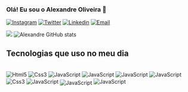 ### Olá! Eu sou o Alexandre Oliveira 🫡

[![Instagram](https://img.shields.io/badge/Instagram-E4405F?style=for-the-badge&logo=instagram&logoColor=white)](https://www.instagram.com/xandeflores_/)
[![Twitter](https://img.shields.io/badge/Twitter-1DA1F2?style=for-the-badge&logo=twitter&logoColor=white)](https://twitter.com/XandeOliveira7_)
[![Linkedin](https://img.shields.io/badge/LinkedIn-0077B5?style=for-the-badge&logo=linkedin&logoColor=white)](https://www.linkedin.com/in/alexandre-flores-aa3817268/)
[![Email](https://img.shields.io/badge/Gmail-D14836?style=for-the-badge&logo=gmail&logoColor=white)](mailto:serolfalexandre@gmail.com)



![](https://github-readme-stats.vercel.app/api?username=AlexandreOliveira7&theme=react&hide_border=true&include_all_commits=true&count)
![Alexandre GitHub stats](https://github-readme-streak-stats.herokuapp.com/?user=AlexandreOliveira7&theme=react&hide_border=true)<br/>





## Tecnologias que uso no meu dia

<div style="display: inline_block"> <br/>
   <img align="center"alt="Html5" src="https://img.shields.io/badge/HTML5-E34F26?style=for-the-badge&logo=html5&logoColor=white"/>
   <img align="center"alt="Css3" src="https://img.shields.io/badge/CSS3-1572B6?style=for-the-badge&logo=css3&logoColor=white"/>
   <img align="center"alt="JavaScript" src="https://img.shields.io/badge/JavaScript-323330?style=for-the-badge&logo=javascript&logoColor=F7DF1E"/>
   <img align="center"alt="JavaScript" src="https://img.shields.io/badge/docker-%230db7ed.svg?style=for-the-badge&logo=docker&logoColor=white"/>
   <img align="center"alt="JavaScript" src="https://img.shields.io/badge/React-20232A?style=for-the-badge&logo=react&logoColor=61DAFB"/>
   <img align="center"alt="JavaScript" src="https://img.shields.io/badge/Vue.js-35495E?style=for-the-badge&logo=vue.js&logoColor=4FC08D"/>
   <img align="center"alt="Css3" src="https://img.shields.io/badge/Vuetify-1867C0?style=for-the-badge&logo=vuetify&logoColor=AEDDFF"/>
   <img align="center"alt="JavaScript" src="https://img.shields.io/badge/Bootstrap-563D7C?style=for-the-badge&logo=bootstrap&logoColor=white"/>
   <img align="center"alt="JavaScript" style="margin-top: 5px;" src="https://img.shields.io/badge/Tailwind_CSS-38B2AC?style=for-the-badge&logo=tailwind-css&logoColor=white"/
   <img align="center"alt="JavaScript" src="https://img.shields.io/badge/Django-092E20?style=for-the-badge&logo=django&logoColor=white"/>
   <img align="center"alt="JavaScript" src="https://img.shields.io/badge/Figma-F24E1E?style=for-the-badge&logo=figma&logoColor=white"/>
   
</div>

